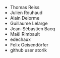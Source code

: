   * Thomas Reiss
  * Julien Rouhaud
  * Alain Delorme
  * Guillaume Lelarge
  * Jean-Sébastien Bacq
  * Maël Rimbault
  * edechaux
  * Felix Geisendörfer
  * github user atorik
